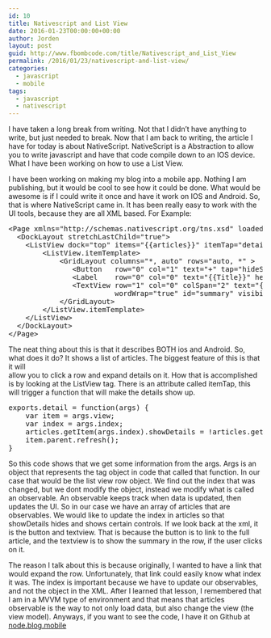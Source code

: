```yaml
---
id: 10
title: Nativescript and List View
date: 2016-01-23T00:00:00+00:00
author: Jorden
layout: post
guid: http://www.fbombcode.com/title/Nativescript_and_List_View
permalink: /2016/01/23/nativescript-and-list-view/
categories:
  - javascript
  - mobile
tags:
  - javascript
  - nativescript
---
```

<div>
  <p>
    I have taken a long break from writing. Not that I didn&#8217;t have anything to write, but just needed to break. Now that I am back to writing, the article I have for today is about NativeScript. NativeScript is a Abstraction to allow you to write javascript and have that code compile down to an IOS device. What I have been working on how to use a List View.
  </p>
  
  <p>
    I have been working on making my blog into a mobile app. Nothing I am publishing, but it would be cool to see how it could be done. What would be awesome is if I could write it once and have it work on IOS and Android. So, that is where NativeScript came in. It has been really easy to work with the UI tools, because they are all XML based. For Example:
  </p>
  
  <pre class="formatCode"><span class="tag">&lt;Page</span><span class="pln"> </span><span class="atn">xmlns</span><span class="pun">=</span><span class="atv">"http://schemas.nativescript.org/tns.xsd"</span><span class="pln"> </span><span class="atn">loaded</span><span class="pun">=</span><span class="atv">"latestPageLoaded"</span><span class="tag">&gt;</span><span class="pln">
  </span><span class="tag">&lt;DockLayout</span><span class="pln"> </span><span class="atn">stretchLastChild</span><span class="pun">=</span><span class="atv">"true"</span><span class="tag">&gt;</span><span class="pln">
    </span><span class="tag">&lt;ListView</span><span class="pln"> </span><span class="atn">dock</span><span class="pun">=</span><span class="atv">"top"</span><span class="pln"> </span><span class="atn">items</span><span class="pun">=</span><span class="atv">"{{articles}}"</span><span class="pln"> </span><span class="atn">itemTap</span><span class="pun">=</span><span class="atv">"detail"</span><span class="tag">&gt;</span><span class="pln">
	    </span><span class="tag">&lt;ListView.itemTemplate&gt;</span><span class="pln">
            </span><span class="tag">&lt;GridLayout</span><span class="pln"> </span><span class="atn">columns</span><span class="pun">=</span><span class="atv">"*, auto"</span><span class="pln"> </span><span class="atn">rows</span><span class="pun">=</span><span class="atv">"auto, *"</span><span class="pln"> </span><span class="tag">&gt;</span><span class="pln">
               </span><span class="tag">&lt;Button</span><span class="pln">   </span><span class="atn">row</span><span class="pun">=</span><span class="atv">"0"</span><span class="pln"> </span><span class="atn">col</span><span class="pun">=</span><span class="atv">"1"</span><span class="pln"> </span><span class="atn">text</span><span class="pun">=</span><span class="atv">"+"</span><span class="pln"> </span><span class="atn">tap</span><span class="pun">=</span><span class="atv">"hideSummary"</span><span class="pln"> </span><span class="atn">visibility</span><span class="pun">=</span><span class="atv">"{{ showDetails ? 'visible' : 'collapsed' }}"</span><span class="pln"> </span><span class="tag">/&gt;</span><span class="pln">
  	           </span><span class="tag">&lt;Label</span><span class="pln">    </span><span class="atn">row</span><span class="pun">=</span><span class="atv">"0"</span><span class="pln"> </span><span class="atn">col</span><span class="pun">=</span><span class="atv">"0"</span><span class="pln"> </span><span class="atn">text</span><span class="pun">=</span><span class="atv">"{{Title}}"</span><span class="pln"> </span><span class="atn">height</span><span class="pun">=</span><span class="atv">"50"</span><span class="pln"> </span><span class="tag">/&gt;</span><span class="pln">
               </span><span class="tag">&lt;TextView</span><span class="pln"> </span><span class="atn">row</span><span class="pun">=</span><span class="atv">"1"</span><span class="pln"> </span><span class="atn">col</span><span class="pun">=</span><span class="atv">"0"</span><span class="pln"> </span><span class="atn">colSpan</span><span class="pun">=</span><span class="atv">"2"</span><span class="pln"> </span><span class="atn">text</span><span class="pun">=</span><span class="atv">"{{Summary}}"</span><span class="pln">
                         </span><span class="atn">wordWrap</span><span class="pun">=</span><span class="atv">"true"</span><span class="pln"> </span><span class="atn">id</span><span class="pun">=</span><span class="atv">"summary"</span><span class="pln"> </span><span class="atn">visibility</span><span class="pun">=</span><span class="atv">"{{ showDetails ? 'visible' : 'collapsed' }}"</span><span class="pln"> </span><span class="tag">/&gt;</span><span class="pln">
            </span><span class="tag">&lt;/GridLayout&gt;</span><span class="pln">
	    </span><span class="tag">&lt;/ListView.itemTemplate&gt;</span><span class="pln">
    </span><span class="tag">&lt;/ListView&gt;</span><span class="pln">
  </span><span class="tag">&lt;/DockLayout&gt;</span><span class="pln">
</span><span class="tag">&lt;/Page&gt;</span></pre>
  
  <p>
    The neat thing about this is that it describes BOTH ios and Android. So, what does it do? It shows a list of articles. The biggest feature of this is that it will<br /> allow you to click a row and expand details on it. How that is accomplished is by looking at the ListView tag. There is an attribute called itemTap, this will trigger a function that will make the details show up.
  </p>
  
  <pre class="formatCode"><span class="pln">exports</span><span class="pun">.</span><span class="pln">detail </span><span class="pun">=</span><span class="pln"> </span><span class="kwd">function</span><span class="pun">(</span><span class="pln">args</span><span class="pun">)</span><span class="pln"> </span><span class="pun">{</span><span class="pln">
	</span><span class="kwd">var</span><span class="pln"> item </span><span class="pun">=</span><span class="pln"> args</span><span class="pun">.</span><span class="pln">view</span><span class="pun">;</span><span class="pln">
	</span><span class="kwd">var</span><span class="pln"> index </span><span class="pun">=</span><span class="pln"> args</span><span class="pun">.</span><span class="pln">index</span><span class="pun">;</span><span class="pln">
	articles</span><span class="pun">.</span><span class="pln">getItem</span><span class="pun">(</span><span class="pln">args</span><span class="pun">.</span><span class="pln">index</span><span class="pun">).</span><span class="pln">showDetails </span><span class="pun">=</span><span class="pln"> </span><span class="pun">!</span><span class="pln">articles</span><span class="pun">.</span><span class="pln">getItem</span><span class="pun">(</span><span class="pln">args</span><span class="pun">.</span><span class="pln">index</span><span class="pun">).</span><span class="pln">showDetails</span><span class="pun">;</span><span class="pln">
	item</span><span class="pun">.</span><span class="pln">parent</span><span class="pun">.</span><span class="pln">refresh</span><span class="pun">();</span><span class="pln">
</span><span class="pun">}</span></pre>
  
  <p>
    So this code shows that we get some information from the args. Args is an object that represents the tag object in code that called that function. In our case that would be the list view row object. We find out the index that was changed, but we dont modify the object, instead we modify what is called an observable. An observable keeps track when data is updated, then updates the UI. So in our case we have an array of articles that are observables. We would like to update the index in articles so that showDetails hides and shows certain controls. If we look back at the xml, it is the button and textview. That is because the button is to link to the full article, and the textview is to show the summary in the row, if the user clicks on it.
  </p>
  
  <p>
    The reason I talk about this is because originally, I wanted to have a link that would expand the row. Unfortunately, that link could easily know what index it was. The index is important because we have to update our observables, and not the object in the XML. After I learned that lesson, I remembered that I am in a MVVM type of environment and that means that articles observable is the way to not only load data, but also change the view (the view model). Anyways, if you want to see the code, I have it on Github at <a href="https://github.com/supermitsuba/node.blog.mobile">node.blog.mobile</a>
  </p>
</div>